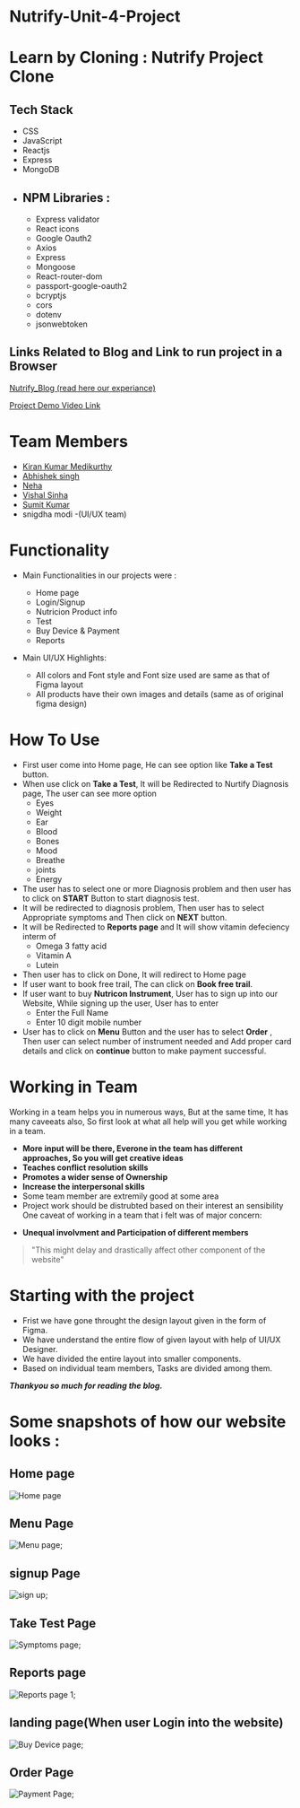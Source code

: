 # Nutrify-Unit-4-Project

# Learn by Cloning : Nutrify Project Clone

## Tech Stack
* CSS
* JavaScript
* Reactjs
* Express
* MongoDB
* ## NPM Libraries :
    * Express validator
    * React icons
    * Google Oauth2
    * Axios
    * Express
    * Mongoose
    * React-router-dom
    * passport-google-oauth2
    * bcryptjs
    * cors
    * dotenv
    * jsonwebtoken

## Links Related to Blog and Link to run project  in a Browser

[Nutrify_Blog (read here our experiance)](https://medium.com/@vs9425348/introduction-project-nutrify-1c5d6dbb7183)

[Project Demo Video Link](https://drive.google.com/file/d/1AsJ6KLVRSjrhPjOqrJbCteiRs2aWq7Vr/view?usp=sharing)

# Team Members

   * [Kiran Kumar Medikurthy ](https://github.com/kirankumar-medikurthy)
   * [Abhishek singh](https://github.com/Abhishek-015)
   * [Neha](https://github.com/Neha-081)
   * [Vishal Sinha](https://github.com/Vishal062)
   * [Sumit Kumar](https://github.com/sumitjs7979)
   * snigdha modi   -(UI/UX team) 

# Functionality

* Main Functionalities in our projects were :
    * Home page
    * Login/Signup
    * Nutricion Product info
    * Test
    * Buy Device & Payment
    * Reports
     
     
 * Main UI/UX Highlights:
      * All colors and Font style and Font size  used are same as that of Figma layout 
      * All products have their own images and details (same as of original figma design)
         
# How To Use

* First user come into Home page, He can see option like **Take a Test** button.
* When use click on **Take a Test**, It will be Redirected to Nurtify Diagnosis page, The user can see more option
    * Eyes
    * Weight
    * Ear
    * Blood
    * Bones
    * Mood
    * Breathe
    * joints
    * Energy
* The user has to select one or more Diagnosis problem and then user has to click on **START** Button to start diagnosis test.
* It will be redirected to diagnosis problem, Then user has to select Appropriate symptoms and Then click on **NEXT** button.
* It will be Redirected to **Reports page** and It will show vitamin defeciency interm of 
    * Omega 3 fatty acid
    * Vitamin A
    * Lutein
* Then user has to click on Done, It will redirect to Home page
* If user want to book free trail, The can  click on **Book free trail**.
* If user want to buy **Nutricon Instrument**, User has to sign up into our Website, While signing up the user, User has to enter
    * Enter the Full Name
    * Enter 10 digit mobile number
* User has to click on **Menu** Button and the user has to select **Order** , Then user can select number of instrument needed and Add proper card details and click on **continue** button to make payment successful.

# Working in Team

Working in a team helps you in numerous ways, But at the same time, It has many caveeats also, So first look at what all help will you get while working in a team.

- **More input will be there, Everone in the team has different approaches, So you will get creative ideas**
- **Teaches conflict resolution skills**
- **Promotes a wider sense of Ownership**
- **Increase the interpersonal skills**
- Some team member are extremily good at some area
- Project work should be distrubted based on their interest an sensibility
One caveat of working in a team that i felt was of major concern:
* **Unequal involvment and Participation of different members**
>"This might delay and drastically affect other component of the website"
# Starting with the project

- Frist we have gone throught the design layout given in the form of Figma.
- We have understand the entire flow of given layout with help of UI/UX Designer.
- We have divided the entire layout into smaller components.
- Based on individual team members, Tasks are divided among them. 


***Thankyou so much for reading the blog.***




# Some snapshots of how our website looks : 

## Home page
![Home page](https://github.com/kirankumar-medikurthy/Nutrify-Unit-4-Project-/blob/main/nutrify_project_client/public/Nutrify_project_images/Home.png?raw=true)

## Menu  Page
![Menu page](https://github.com/kirankumar-medikurthy/Nutrify-Unit-4-Project-/blob/main/nutrify_project_client/public/Nutrify_project_images/Menu.png?raw=true);

## signup Page
![sign up](https://github.com/kirankumar-medikurthy/Nutrify-Unit-4-Project-/blob/main/nutrify_project_client/public/Nutrify_project_images/signin.png?raw=true);

## Take Test Page
![Symptoms page](https://github.com/kirankumar-medikurthy/Nutrify-Unit-4-Project-/blob/main/nutrify_project_client/public/Nutrify_project_images/Test.png?raw=true);

## Reports page
![Reports page 1](https://github.com/kirankumar-medikurthy/Nutrify-Unit-4-Project-/blob/main/nutrify_project_client/public/Nutrify_project_images/Reports.png?raw=true);

## landing page(When user Login into the website)
![Buy Device page](https://github.com/kirankumar-medikurthy/Nutrify-Unit-4-Project-/blob/main/nutrify_project_client/public/Nutrify_project_images/product.png?raw=true);

## Order Page
![Payment Page](https://github.com/kirankumar-medikurthy/Nutrify-Unit-4-Project-/blob/main/nutrify_project_client/public/Nutrify_project_images/payment.png?raw=true);



  

